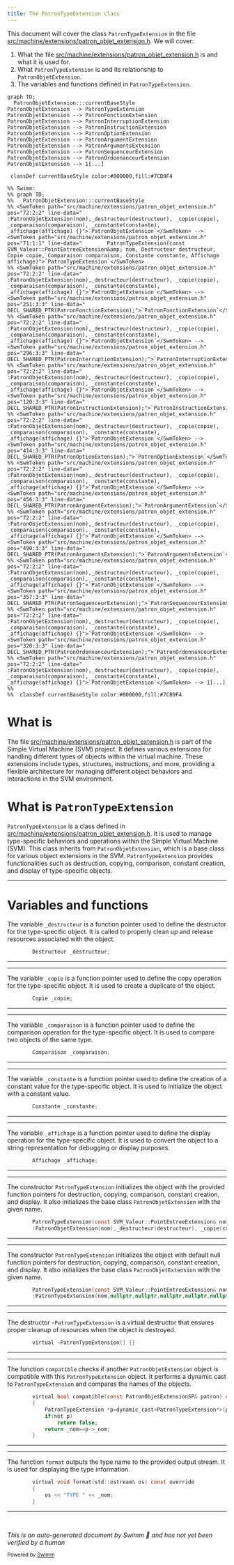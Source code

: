 ```yaml
---
title: The PatronTypeExtension class
---
```

This document will cover the class <SwmToken path="src/machine/extensions/patron_objet_extension.h" pos="71:1:1" line-data="		PatronTypeExtension(const SVM_Valeur::PointEntreeExtension&amp; nom, Destructeur destructeur, Copie copie, Comparaison comparaison, Constante constante, Affichage affichage)">`PatronTypeExtension`</SwmToken> in the file <SwmPath>[src/machine/extensions/patron_objet_extension.h](src/machine/extensions/patron_objet_extension.h)</SwmPath>. We will cover:

1. What the file <SwmPath>[src/machine/extensions/patron_objet_extension.h](src/machine/extensions/patron_objet_extension.h)</SwmPath> is and what it is used for.
2. What <SwmToken path="src/machine/extensions/patron_objet_extension.h" pos="71:1:1" line-data="		PatronTypeExtension(const SVM_Valeur::PointEntreeExtension&amp; nom, Destructeur destructeur, Copie copie, Comparaison comparaison, Constante constante, Affichage affichage)">`PatronTypeExtension`</SwmToken> is and its relationship to <SwmToken path="src/machine/extensions/patron_objet_extension.h" pos="72:2:2" line-data="		:PatronObjetExtension(nom),_destructeur(destructeur), _copie(copie), _comparaison(comparaison), _constante(constante), _affichage(affichage) {}">`PatronObjetExtension`</SwmToken>.
3. The variables and functions defined in <SwmToken path="src/machine/extensions/patron_objet_extension.h" pos="71:1:1" line-data="		PatronTypeExtension(const SVM_Valeur::PointEntreeExtension&amp; nom, Destructeur destructeur, Copie copie, Comparaison comparaison, Constante constante, Affichage affichage)">`PatronTypeExtension`</SwmToken>.

```mermaid
graph TD;
  PatronObjetExtension:::currentBaseStyle
PatronObjetExtension --> PatronTypeExtension
PatronObjetExtension --> PatronFonctionExtension
PatronObjetExtension --> PatronInterruptionExtension
PatronObjetExtension --> PatronInstructionExtension
PatronObjetExtension --> PatronOptionExtension
PatronObjetExtension --> PatronArgumentExtension
PatronObjetExtension --> PatronArgumentsExtension
PatronObjetExtension --> PatronSequenceurExtension
PatronObjetExtension --> PatronOrdonnanceurExtension
PatronObjetExtension --> 1[...]

 classDef currentBaseStyle color:#000000,fill:#7CB9F4

%% Swimm:
%% graph TD;
%%   PatronObjetExtension:::currentBaseStyle
%% <SwmToken path="src/machine/extensions/patron_objet_extension.h" pos="72:2:2" line-data="		:PatronObjetExtension(nom),_destructeur(destructeur), _copie(copie), _comparaison(comparaison), _constante(constante), _affichage(affichage) {}">`PatronObjetExtension`</SwmToken> --> <SwmToken path="src/machine/extensions/patron_objet_extension.h" pos="71:1:1" line-data="		PatronTypeExtension(const SVM_Valeur::PointEntreeExtension&amp; nom, Destructeur destructeur, Copie copie, Comparaison comparaison, Constante constante, Affichage affichage)">`PatronTypeExtension`</SwmToken>
%% <SwmToken path="src/machine/extensions/patron_objet_extension.h" pos="72:2:2" line-data="		:PatronObjetExtension(nom),_destructeur(destructeur), _copie(copie), _comparaison(comparaison), _constante(constante), _affichage(affichage) {}">`PatronObjetExtension`</SwmToken> --> <SwmToken path="src/machine/extensions/patron_objet_extension.h" pos="251:3:3" line-data="	DECL_SHARED_PTR(PatronFonctionExtension);">`PatronFonctionExtension`</SwmToken>
%% <SwmToken path="src/machine/extensions/patron_objet_extension.h" pos="72:2:2" line-data="		:PatronObjetExtension(nom),_destructeur(destructeur), _copie(copie), _comparaison(comparaison), _constante(constante), _affichage(affichage) {}">`PatronObjetExtension`</SwmToken> --> <SwmToken path="src/machine/extensions/patron_objet_extension.h" pos="296:3:3" line-data="	DECL_SHARED_PTR(PatronInterruptionExtension);">`PatronInterruptionExtension`</SwmToken>
%% <SwmToken path="src/machine/extensions/patron_objet_extension.h" pos="72:2:2" line-data="		:PatronObjetExtension(nom),_destructeur(destructeur), _copie(copie), _comparaison(comparaison), _constante(constante), _affichage(affichage) {}">`PatronObjetExtension`</SwmToken> --> <SwmToken path="src/machine/extensions/patron_objet_extension.h" pos="120:3:3" line-data="	DECL_SHARED_PTR(PatronInstructionExtension);">`PatronInstructionExtension`</SwmToken>
%% <SwmToken path="src/machine/extensions/patron_objet_extension.h" pos="72:2:2" line-data="		:PatronObjetExtension(nom),_destructeur(destructeur), _copie(copie), _comparaison(comparaison), _constante(constante), _affichage(affichage) {}">`PatronObjetExtension`</SwmToken> --> <SwmToken path="src/machine/extensions/patron_objet_extension.h" pos="414:3:3" line-data="	DECL_SHARED_PTR(PatronOptionExtension);">`PatronOptionExtension`</SwmToken>
%% <SwmToken path="src/machine/extensions/patron_objet_extension.h" pos="72:2:2" line-data="		:PatronObjetExtension(nom),_destructeur(destructeur), _copie(copie), _comparaison(comparaison), _constante(constante), _affichage(affichage) {}">`PatronObjetExtension`</SwmToken> --> <SwmToken path="src/machine/extensions/patron_objet_extension.h" pos="456:3:3" line-data="	DECL_SHARED_PTR(PatronArgumentExtension);">`PatronArgumentExtension`</SwmToken>
%% <SwmToken path="src/machine/extensions/patron_objet_extension.h" pos="72:2:2" line-data="		:PatronObjetExtension(nom),_destructeur(destructeur), _copie(copie), _comparaison(comparaison), _constante(constante), _affichage(affichage) {}">`PatronObjetExtension`</SwmToken> --> <SwmToken path="src/machine/extensions/patron_objet_extension.h" pos="490:3:3" line-data="	DECL_SHARED_PTR(PatronArgumentsExtension);">`PatronArgumentsExtension`</SwmToken>
%% <SwmToken path="src/machine/extensions/patron_objet_extension.h" pos="72:2:2" line-data="		:PatronObjetExtension(nom),_destructeur(destructeur), _copie(copie), _comparaison(comparaison), _constante(constante), _affichage(affichage) {}">`PatronObjetExtension`</SwmToken> --> <SwmToken path="src/machine/extensions/patron_objet_extension.h" pos="357:3:3" line-data="	DECL_SHARED_PTR(PatronSequenceurExtension);">`PatronSequenceurExtension`</SwmToken>
%% <SwmToken path="src/machine/extensions/patron_objet_extension.h" pos="72:2:2" line-data="		:PatronObjetExtension(nom),_destructeur(destructeur), _copie(copie), _comparaison(comparaison), _constante(constante), _affichage(affichage) {}">`PatronObjetExtension`</SwmToken> --> <SwmToken path="src/machine/extensions/patron_objet_extension.h" pos="320:3:3" line-data="	DECL_SHARED_PTR(PatronOrdonnanceurExtension);">`PatronOrdonnanceurExtension`</SwmToken>
%% <SwmToken path="src/machine/extensions/patron_objet_extension.h" pos="72:2:2" line-data="		:PatronObjetExtension(nom),_destructeur(destructeur), _copie(copie), _comparaison(comparaison), _constante(constante), _affichage(affichage) {}">`PatronObjetExtension`</SwmToken> --> 1[...]
%% 
%%  classDef currentBaseStyle color:#000000,fill:#7CB9F4
```

# What is

The file <SwmPath>[src/machine/extensions/patron_objet_extension.h](src/machine/extensions/patron_objet_extension.h)</SwmPath> is part of the Simple Virtual Machine (SVM) project. It defines various extensions for handling different types of objects within the virtual machine. These extensions include types, structures, instructions, and more, providing a flexible architecture for managing different object behaviors and interactions in the SVM environment.

# What is <SwmToken path="src/machine/extensions/patron_objet_extension.h" pos="71:1:1" line-data="		PatronTypeExtension(const SVM_Valeur::PointEntreeExtension&amp; nom, Destructeur destructeur, Copie copie, Comparaison comparaison, Constante constante, Affichage affichage)">`PatronTypeExtension`</SwmToken>

<SwmToken path="src/machine/extensions/patron_objet_extension.h" pos="71:1:1" line-data="		PatronTypeExtension(const SVM_Valeur::PointEntreeExtension&amp; nom, Destructeur destructeur, Copie copie, Comparaison comparaison, Constante constante, Affichage affichage)">`PatronTypeExtension`</SwmToken> is a class defined in <SwmPath>[src/machine/extensions/patron_objet_extension.h](src/machine/extensions/patron_objet_extension.h)</SwmPath>. It is used to manage type-specific behaviors and operations within the Simple Virtual Machine (SVM). This class inherits from <SwmToken path="src/machine/extensions/patron_objet_extension.h" pos="72:2:2" line-data="		:PatronObjetExtension(nom),_destructeur(destructeur), _copie(copie), _comparaison(comparaison), _constante(constante), _affichage(affichage) {}">`PatronObjetExtension`</SwmToken>, which is a base class for various object extensions in the SVM. <SwmToken path="src/machine/extensions/patron_objet_extension.h" pos="71:1:1" line-data="		PatronTypeExtension(const SVM_Valeur::PointEntreeExtension&amp; nom, Destructeur destructeur, Copie copie, Comparaison comparaison, Constante constante, Affichage affichage)">`PatronTypeExtension`</SwmToken> provides functionalities such as destruction, copying, comparison, constant creation, and display of type-specific objects.

<SwmSnippet path="/src/machine/extensions/patron_objet_extension.h" line="87">

---

# Variables and functions

The variable <SwmToken path="src/machine/extensions/patron_objet_extension.h" pos="87:3:3" line-data="		Destructeur _destructeur;">`_destructeur`</SwmToken> is a function pointer used to define the destructor for the type-specific object. It is called to properly clean up and release resources associated with the object.

```c
		Destructeur _destructeur;
```

---

</SwmSnippet>

<SwmSnippet path="/src/machine/extensions/patron_objet_extension.h" line="88">

---

The variable <SwmToken path="src/machine/extensions/patron_objet_extension.h" pos="88:3:3" line-data="		Copie _copie;">`_copie`</SwmToken> is a function pointer used to define the copy operation for the type-specific object. It is used to create a duplicate of the object.

```c
		Copie _copie;
```

---

</SwmSnippet>

<SwmSnippet path="/src/machine/extensions/patron_objet_extension.h" line="89">

---

The variable <SwmToken path="src/machine/extensions/patron_objet_extension.h" pos="89:3:3" line-data="		Comparaison _comparaison;">`_comparaison`</SwmToken> is a function pointer used to define the comparison operation for the type-specific object. It is used to compare two objects of the same type.

```c
		Comparaison _comparaison;
```

---

</SwmSnippet>

<SwmSnippet path="/src/machine/extensions/patron_objet_extension.h" line="90">

---

The variable <SwmToken path="src/machine/extensions/patron_objet_extension.h" pos="90:3:3" line-data="		Constante _constante;">`_constante`</SwmToken> is a function pointer used to define the creation of a constant value for the type-specific object. It is used to initialize the object with a constant value.

```c
		Constante _constante;
```

---

</SwmSnippet>

<SwmSnippet path="/src/machine/extensions/patron_objet_extension.h" line="91">

---

The variable <SwmToken path="src/machine/extensions/patron_objet_extension.h" pos="91:3:3" line-data="		Affichage _affichage;">`_affichage`</SwmToken> is a function pointer used to define the display operation for the type-specific object. It is used to convert the object to a string representation for debugging or display purposes.

```c
		Affichage _affichage;
```

---

</SwmSnippet>

<SwmSnippet path="/src/machine/extensions/patron_objet_extension.h" line="71">

---

The constructor <SwmToken path="src/machine/extensions/patron_objet_extension.h" pos="71:1:1" line-data="		PatronTypeExtension(const SVM_Valeur::PointEntreeExtension&amp; nom, Destructeur destructeur, Copie copie, Comparaison comparaison, Constante constante, Affichage affichage)">`PatronTypeExtension`</SwmToken> initializes the object with the provided function pointers for destruction, copying, comparison, constant creation, and display. It also initializes the base class <SwmToken path="src/machine/extensions/patron_objet_extension.h" pos="72:2:2" line-data="		:PatronObjetExtension(nom),_destructeur(destructeur), _copie(copie), _comparaison(comparaison), _constante(constante), _affichage(affichage) {}">`PatronObjetExtension`</SwmToken> with the given name.

```c
		PatronTypeExtension(const SVM_Valeur::PointEntreeExtension& nom, Destructeur destructeur, Copie copie, Comparaison comparaison, Constante constante, Affichage affichage)
		:PatronObjetExtension(nom),_destructeur(destructeur), _copie(copie), _comparaison(comparaison), _constante(constante), _affichage(affichage) {}
```

---

</SwmSnippet>

<SwmSnippet path="/src/machine/extensions/patron_objet_extension.h" line="73">

---

The constructor <SwmToken path="src/machine/extensions/patron_objet_extension.h" pos="73:1:1" line-data="		PatronTypeExtension(const SVM_Valeur::PointEntreeExtension&amp; nom)">`PatronTypeExtension`</SwmToken> initializes the object with default null function pointers for destruction, copying, comparison, constant creation, and display. It also initializes the base class <SwmToken path="src/machine/extensions/patron_objet_extension.h" pos="72:2:2" line-data="		:PatronObjetExtension(nom),_destructeur(destructeur), _copie(copie), _comparaison(comparaison), _constante(constante), _affichage(affichage) {}">`PatronObjetExtension`</SwmToken> with the given name.

```c
		PatronTypeExtension(const SVM_Valeur::PointEntreeExtension& nom)
		:PatronTypeExtension(nom,nullptr,nullptr,nullptr,nullptr,nullptr) {}
```

---

</SwmSnippet>

<SwmSnippet path="/src/machine/extensions/patron_objet_extension.h" line="75">

---

The destructor <SwmToken path="src/machine/extensions/patron_objet_extension.h" pos="75:3:4" line-data="		virtual ~PatronTypeExtension() {}">`~PatronTypeExtension`</SwmToken> is a virtual destructor that ensures proper cleanup of resources when the object is destroyed.

```c
		virtual ~PatronTypeExtension() {}
```

---

</SwmSnippet>

<SwmSnippet path="/src/machine/extensions/patron_objet_extension.h" line="76">

---

The function <SwmToken path="src/machine/extensions/patron_objet_extension.h" pos="76:5:5" line-data="		virtual bool compatible(const PatronObjetExtensionSP&amp; patron) const override">`compatible`</SwmToken> checks if another <SwmToken path="src/machine/extensions/patron_objet_extension.h" pos="72:2:2" line-data="		:PatronObjetExtension(nom),_destructeur(destructeur), _copie(copie), _comparaison(comparaison), _constante(constante), _affichage(affichage) {}">`PatronObjetExtension`</SwmToken> object is compatible with this <SwmToken path="src/machine/extensions/patron_objet_extension.h" pos="78:1:1" line-data="			PatronTypeExtension *p=dynamic_cast&lt;PatronTypeExtension*&gt;(patron.get());">`PatronTypeExtension`</SwmToken> object. It performs a dynamic cast to <SwmToken path="src/machine/extensions/patron_objet_extension.h" pos="78:1:1" line-data="			PatronTypeExtension *p=dynamic_cast&lt;PatronTypeExtension*&gt;(patron.get());">`PatronTypeExtension`</SwmToken> and compares the names of the objects.

```c
		virtual bool compatible(const PatronObjetExtensionSP& patron) const override
		{
			PatronTypeExtension *p=dynamic_cast<PatronTypeExtension*>(patron.get());
			if(not p)
				return false;
			return _nom==p->_nom;
		}
```

---

</SwmSnippet>

<SwmSnippet path="/src/machine/extensions/patron_objet_extension.h" line="83">

---

The function <SwmToken path="src/machine/extensions/patron_objet_extension.h" pos="83:5:5" line-data="		virtual void format(std::ostream&amp; os) const override">`format`</SwmToken> outputs the type name to the provided output stream. It is used for displaying the type information.

```c
		virtual void format(std::ostream& os) const override
		{
			os << "TYPE " << _nom;
		}
```

---

</SwmSnippet>

&nbsp;

*This is an auto-generated document by Swimm 🌊 and has not yet been verified by a human*

<SwmMeta version="3.0.0" repo-id="Z2l0aHViJTNBJTNBc3ZtLTIuNy4yMDI0MTEwNyUzQSUzQVN3aW1tLURlbW8=" repo-name="svm-2.7.20241107"><sup>Powered by [Swimm](/)</sup></SwmMeta>
